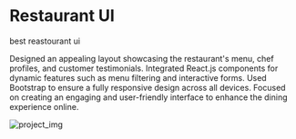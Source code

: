 # Restaurant UI 
best reastourant ui

 Designed an appealing layout showcasing the restaurant's menu, chef profiles, and customer testimonials. Integrated React.js components for dynamic features such as menu filtering and interactive forms. Used Bootstrap to ensure a fully responsive design across all devices. Focused on creating an engaging and user-friendly interface to enhance the dining experience online.

![project_img](https://github.com/vishalforwork/Restaurant/assets/131588842/a4639a09-bfc5-4443-b7fd-f885b35e73aa)
